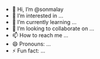 - 👋 Hi, I’m @sonmalay
- 👀 I’m interested in ...
- 🌱 I’m currently learning ...
- 💞️ I’m looking to collaborate on ...
- 📫 How to reach me ...
- 😄 Pronouns: ...
- ⚡ Fun fact: ...

<!---
sonmalay/sonmalay is a ✨ special ✨ repository because its `README.md` (this file) appears on your GitHub profile.
You can click the Preview link to take a look at your changes.
--->
